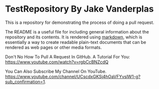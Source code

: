 # TestRepository By Jake Vanderplas

This is a repository for demonstrating the process of doing a pull request.

The README is a useful file for including general information about the repository and its contents.
It is rendered using [markdown](https://daringfireball.net/projects/markdown/), which is essentially a
way to create readable plain-text documents that can be rendered as web pages or other media formats.

Don't No How To Pull A Request In GitHub. A Tutorial For You: https://www.youtube.com/watch?v=rgbCcBNZcdQ

You Can Also Subscribe My Channel On YouTube.
 https://www.youtube.com/channel/UCscdxGKSj4hOaVFYvslW1-g?sub_confirmation=1.
